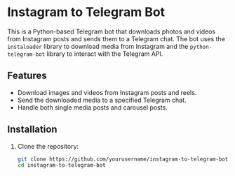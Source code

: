 # Instagram to Telegram Bot

This is a Python-based Telegram bot that downloads photos and videos from Instagram posts and sends them to a Telegram chat. The bot uses the `instaloader` library to download media from Instagram and the `python-telegram-bot` library to interact with the Telegram API.

## Features

- Download images and videos from Instagram posts and reels.
- Send the downloaded media to a specified Telegram chat.
- Handle both single media posts and carousel posts.

## Installation

1. Clone the repository:

   ```bash
   git clone https://github.com/yourusername/instagram-to-telegram-bot.git
   cd instagram-to-telegram-bot
   ```
